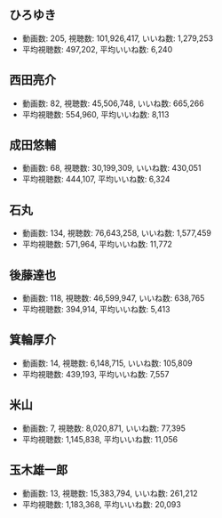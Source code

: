 ## ひろゆき

-   動画数: 205, 視聴数: 101,926,417, いいね数: 1,279,253
-   平均視聴数: 497,202, 平均いいね数: 6,240

## 西田亮介

-   動画数: 82, 視聴数: 45,506,748, いいね数: 665,266
-   平均視聴数: 554,960, 平均いいね数: 8,113

## 成田悠輔

-   動画数: 68, 視聴数: 30,199,309, いいね数: 430,051
-   平均視聴数: 444,107, 平均いいね数: 6,324

## 石丸

-   動画数: 134, 視聴数: 76,643,258, いいね数: 1,577,459
-   平均視聴数: 571,964, 平均いいね数: 11,772

## 後藤達也

-   動画数: 118, 視聴数: 46,599,947, いいね数: 638,765
-   平均視聴数: 394,914, 平均いいね数: 5,413

## 箕輪厚介

-   動画数: 14, 視聴数: 6,148,715, いいね数: 105,809
-   平均視聴数: 439,193, 平均いいね数: 7,557

## 米山

-   動画数: 7, 視聴数: 8,020,871, いいね数: 77,395
-   平均視聴数: 1,145,838, 平均いいね数: 11,056

## 玉木雄一郎

-   動画数: 13, 視聴数: 15,383,794, いいね数: 261,212
-   平均視聴数: 1,183,368, 平均いいね数: 20,093

